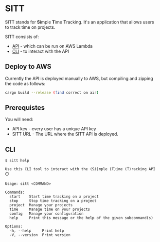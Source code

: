 # SITT
SITT stands for **Si**mple **T**ime **T**racking. It's an application that allows users to track time on projects.<br>

SITT consists of:
  - [API](/api/) - which can be run on AWS Lambda
  - [CLI](/cli/) - to interact with the API

## Deploy to AWS
Currently the API is deployed manually to AWS, but compiling and zipping the code as follows:
```bash
cargo build --release (find correct on air)
```

## Prerequistes
You will need:
- API key - every user has a unique API key
- SITT URL - The URL where the SITT API is deployed.

## CLI
```
$ sitt help

Use this CLI tool to interact with the (Si)mple (T)ime (T)racking API ⏱️

Usage: sitt <COMMAND>

Commands:
  start    Start time tracking on a project
  stop     Stop time tracking on a project
  project  Manage your projects
  time     Manage time on your projects
  config   Manage your configuration
  help     Print this message or the help of the given subcommand(s)

Options:
  -h, --help     Print help
  -V, --version  Print version
```
